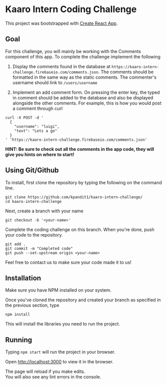 # Kaaro Intern Coding Challenge

This project was bootstrapped with [Create React App](https://github.com/facebook/create-react-app).

## Goal

For this challenge, you will mainly be working with the Comments component of this app. To complete the challenge
implement the following

1. Display the comments found in the database at `https://kaaro-intern-challenge.firebaseio.com/comments.json`. The comments should be formatted in the same way as the static comments. The commenter's username should link to `/users/username`

2. Implement an add comment form. On pressing the enter key, the typed in comment should be added to the database and also be displayed alongside the other comments. For example, this is how you would post a comment through curl

```
curl -X POST -d '
  {
    "username": "luigi",
    "text": "Lets a go"
  }
' 'https://kaaro-intern-challenge.firebaseio.com/comments.json'
```

**HINT: Be sure to check out all the comments in the app code, they will give you hints on where to start!**

## Using Git/Github

To install, first clone the repository by typing the following on the command line.

```
git clone https://github.com/kpandit1/kaaro-intern-challenge/
cd kaaro-intern-challenge
```

Next, create a branch with your name

```
git checkout -b '<your-name>'
```

Complete the coding challenge on this branch. When you're done, push your code to the repository.

```
git add .
git commit -m "Completed code"
git push --set-upstream origin <your-name>
```

Feel free to contact us to make sure your code made it to us!

## Installation

Make sure you have NPM installed on your system.

Once you've cloned the repository and created your branch as specified in the previous section, type

```
npm install
```

This will install the libraries you need to run the project.

## Running

Typing `npm start` will run the project in your browser.

Open [http://localhost:3000](http://localhost:3000) to view it in the browser.

The page will reload if you make edits.<br />
You will also see any lint errors in the console.
